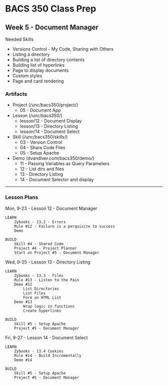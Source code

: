 # BACS 350 Class Prep

## Week 5 - Document Manager

Needed Skills

* Versions Control - My Code, Sharing with Others
* Listing a directory
* Building a list of directory contents
* Building list of hyperlinks
* Page to display documents
* Custom styles
* Page and card rendering


### Artifacts

* Project (/unc/bacs350/project/)
    * 05 - Document App
* Lesson (/unc/bacs350/)
    * lesson/12 - Document Display
    * lesson/13 - Directory Listing
    * lesson/14 - Document Select
* Skill (/unc/bacs350/skills/)
    * 03 - Version Control
    * 04 - Share Code Files
    * 05 - Setup Apache
* Demo (dvandiver.com/bacs350/demo/)
    * 11 - Passing Variables as Query Parameters
    * 12 - List dirs and files
    * 13 - Directory Listing
    * 14 - Document Selector and display

---

### Lesson Plans

Mon, 9-23 - Lesson 12 - Document Manager
    
    LEARN
        Zybooks - 13.2 - Errors
        Rule #12 - Failure is a perquisite to success
        Demo

    BUILD
        Skill #4 - Shared Code
        Project #4 - Project Planner
        Start on Project #5 - Document Manager


Wed, 9-25 - Lesson 13 - Directory Listing
    
    LEARN
        Zybooks - 13.3 - Files
        Rule #13 - Listen to the Pain
        Demo #12
            List Directories
            List Files
            Form an HTML List
        Demo #13
            Wrap logic in functions
            Create hyperlinks
         
    BUILD
        Skill #5 - Setup Apache
        Project #5 - Document Manager
        

Fri, 9-27 - Lesson 14 - Document Select
    
    LEARN
        Zybooks - 13.4 Cookies
        Rule #14 - Build Incrementally
        Demo #14 

    BUILD
        Skill #5 - Setup Apache
        Project #5 - Document Manager
        

